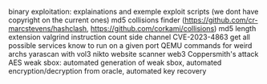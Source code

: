 binary exploitation: explainations and exemple exploit scripts (we dont have copyright on the current ones)
md5 collisions finder (https://github.com/cr-marcstevens/hashclash, https://github.com/corkami/collisions)
md5 length extension
valgrind instruction count side channel
CVE-2023-4863
get all possible services know to run on a given port
QEMU commands for weird archs
yarascan with vol3
nikto website scanner
web3
Coppersmith's attack
AES weak sbox: automated generation of weak sbox, automated encryption/decryption from oracle, automated key recovery